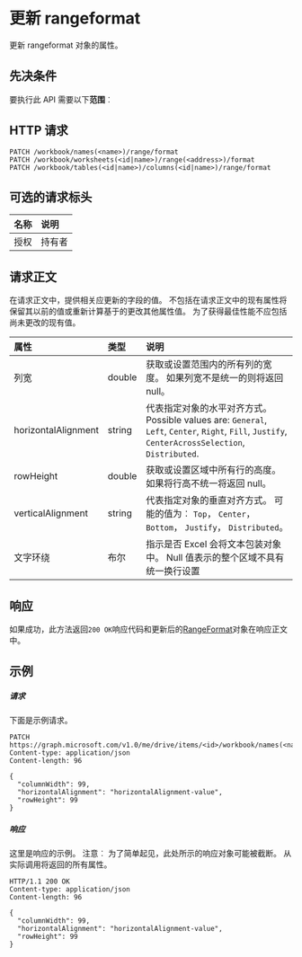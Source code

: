 # <a name="update-rangeformat"></a>更新 rangeformat

更新 rangeformat 对象的属性。
## <a name="prerequisites"></a>先决条件
要执行此 API 需要以下**范围**︰ 
## <a name="http-request"></a>HTTP 请求
<!-- { "blockType": "ignored" } -->
```http
PATCH /workbook/names(<name>)/range/format
PATCH /workbook/worksheets(<id|name>)/range(<address>)/format
PATCH /workbook/tables(<id|name>)/columns(<id|name>)/range/format
```
## <a name="optional-request-headers"></a>可选的请求标头
| 名称       | 说明|
|:-----------|:-----------|
| 授权  | 持有者<code>|


## <a name="request-body"></a>请求正文
在请求正文中，提供相关应更新的字段的值。 不包括在请求正文中的现有属性将保留其以前的值或重新计算基于的更改其他属性值。 为了获得最佳性能不应包括尚未更改的现有值。

| 属性     | 类型   |说明|
|:---------------|:--------|:----------|
|列宽|double|获取或设置范围内的所有列的宽度。 如果列宽不是统一的则将返回 null。|
|horizontalAlignment|string|代表指定对象的水平对齐方式。 Possible values are: `General`, `Left`, `Center`, `Right`, `Fill`, `Justify`, `CenterAcrossSelection`, `Distributed`.|
|rowHeight|double|获取或设置区域中所有行的高度。 如果将行高不统一将返回 null。|
|verticalAlignment|string|代表指定对象的垂直对齐方式。 可能的值为︰ `Top`， `Center`， `Bottom`， `Justify`， `Distributed`。|
|文字环绕|布尔|指示是否 Excel 会将文本包装对象中。 Null 值表示的整个区域不具有统一换行设置|

## <a name="response"></a>响应
如果成功，此方法返回`200 OK`响应代码和更新后的[RangeFormat](../resources/rangeformat.md)对象在响应正文中。
## <a name="example"></a>示例
##### <a name="request"></a>请求
下面是示例请求。
<!-- {
  "blockType": "request",
  "name": "update_rangeformat"
}-->
```http
PATCH https://graph.microsoft.com/v1.0/me/drive/items/<id>/workbook/names(<name>)/range/format
Content-type: application/json
Content-length: 96

{
  "columnWidth": 99,
  "horizontalAlignment": "horizontalAlignment-value",
  "rowHeight": 99
}
```
##### <a name="response"></a>响应
这里是响应的示例。 注意︰ 为了简单起见，此处所示的响应对象可能被截断。 从实际调用将返回的所有属性。
<!-- {
  "blockType": "response",
  "truncated": true,
  "@odata.type": "microsoft.graph.rangeFormat"
} -->
```http
HTTP/1.1 200 OK
Content-type: application/json
Content-length: 96

{
  "columnWidth": 99,
  "horizontalAlignment": "horizontalAlignment-value",
  "rowHeight": 99
}
```

<!-- uuid: 8fcb5dbc-d5aa-4681-8e31-b001d5168d79
2015-10-25 14:57:30 UTC -->
<!-- {
  "type": "#page.annotation",
  "description": "Update rangeformat",
  "keywords": "",
  "section": "documentation",
  "tocPath": ""
}-->